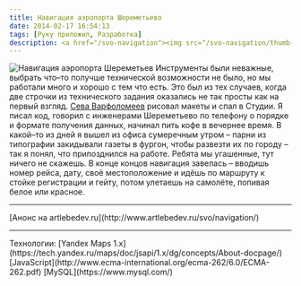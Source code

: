 ```yaml
---
title: Навигация аэропорта Шереметьево
date: 2014-02-17 16:54:13
tags: [Руку приложил, Разработка]
description: <a href="/svo-navigation"><img src="/svo-navigation/thumb-middle-navigation_concept_preview.png"></a>
---
```

![Навигация аэропорта Шереметьев](/svo-navigation/thumb-large-navigation_concept.png)
Инструменты были неважные, выбрать что–то получше технической возможности не было, но мы работали много и хорошо с тем что есть. Это был из тех случаев, когда две строчки из технического задания оказались не так просты как на первый взгляд. [Сева Варфоломеев](https://www.facebook.com/sevavar.sevavar) рисовал макеты и спал в Студии. Я писал код, говорил с инженерами Шереметьево по телефону о порядке и формате получения данных, начинал пить кофе в вечернее время. В какой–то из дней я вышел из офиса сумеречным утром – парни из типографии закидывали газеты в фургон, чтобы развезти их по городу – так я понял, что припозднился на работе. Ребята мы угашенные, тут ничего не скажешь.
В конце концов навигация завелась – вводишь номер рейса, дату, своё местоположение и идёшь по маршруту к стойке регистрации и гейту, потом улетаешь на самолёте, попивая белое или красное.
<hr>[Анонс на artlebedev.ru](http://www.artlebedev.ru/svo/navigation/)
<hr>
Технологии:
[Yandex Maps 1.x](https://tech.yandex.ru/maps/doc/jsapi/1.x/dg/concepts/About-docpage/)
[JavaScript](http://www.ecma-international.org/ecma-262/6.0/ECMA-262.pdf)
[MySQL](https://www.mysql.com/)
